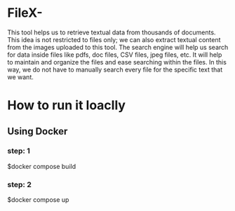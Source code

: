 # FileX-

This tool helps us to retrieve textual data from thousands of documents. This idea is not restricted to files only; we can also extract textual content from the images uploaded to this tool. The search engine will help us search for data inside files like pdfs, doc files, CSV files, jpeg files, etc. It will help to maintain and organize the files and ease searching within the files. In this way, we do not have to manually search every file for the specific text that we want.

# How to run it loaclly 

##  Using Docker 
### step: 1
 $docker compose build
### step: 2  
 $docker compose up

